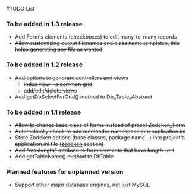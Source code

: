 #TODO List
### To be added in 1.3 release ###
  * Add Form's elements (checkboxes) to edit many-to-many records
  * ~~Allow customizing output filenames and class name templates, this helps generating any file as wanted~~

### To be added in 1.2 release ###
  * ~~Add options to generate controllers and views~~
    * ~~index view - a common grid~~
    * ~~add/edit/delete views~~
  * ~~Add getDbSelectForGrid() method to Db\_Table\_Abstract~~

### To be added in 1.1 release ###
  * ~~Allow to change base class of forms instead of preset Zodeken\_Form~~
  * ~~Automatically check to add autoloader namespace into application.ini~~
  * ~~Store Zodeken options (base classes, package name...) into project's application.ini file ([zodeken](zodeken.md) section)~~
  * ~~Add "maxlength" attribute to form elements that have length limit~~
  * ~~Add getTableName() method to DbTable~~

### Planned features for unplanned version ###
  * Support other major database engines, not just MySQL
